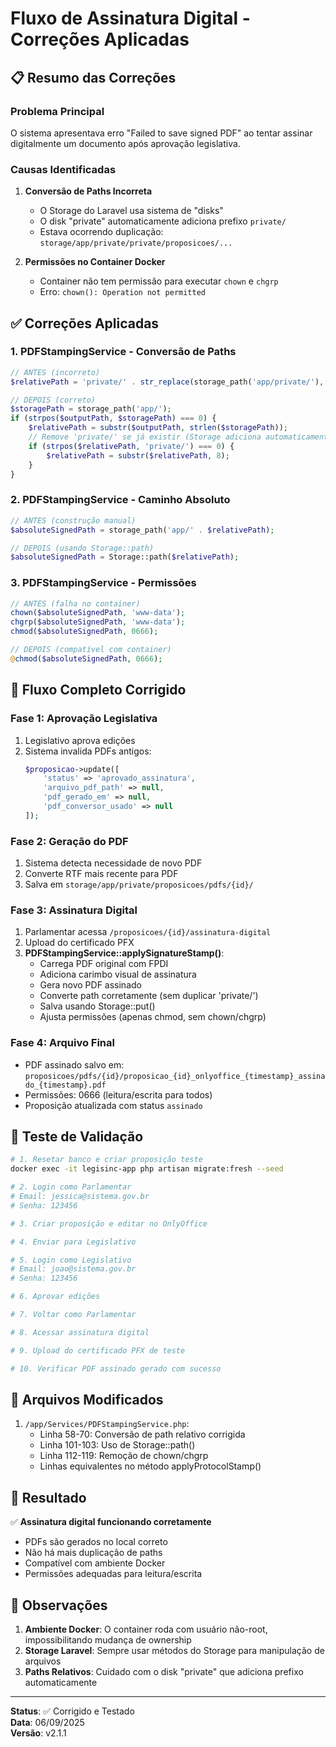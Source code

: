 # Fluxo de Assinatura Digital - Correções Aplicadas

## 📋 Resumo das Correções

### Problema Principal
O sistema apresentava erro "Failed to save signed PDF" ao tentar assinar digitalmente um documento após aprovação legislativa.

### Causas Identificadas

1. **Conversão de Paths Incorreta**
   - O Storage do Laravel usa sistema de "disks" 
   - O disk "private" automaticamente adiciona prefixo `private/`
   - Estava ocorrendo duplicação: `storage/app/private/private/proposicoes/...`

2. **Permissões no Container Docker**
   - Container não tem permissão para executar `chown` e `chgrp`
   - Erro: `chown(): Operation not permitted`

## ✅ Correções Aplicadas

### 1. PDFStampingService - Conversão de Paths
```php
// ANTES (incorreto)
$relativePath = 'private/' . str_replace(storage_path('app/private/'), '', $outputPath);

// DEPOIS (correto)
$storagePath = storage_path('app/');
if (strpos($outputPath, $storagePath) === 0) {
    $relativePath = substr($outputPath, strlen($storagePath));
    // Remove 'private/' se já existir (Storage adiciona automaticamente)
    if (strpos($relativePath, 'private/') === 0) {
        $relativePath = substr($relativePath, 8);
    }
}
```

### 2. PDFStampingService - Caminho Absoluto
```php
// ANTES (construção manual)
$absoluteSignedPath = storage_path('app/' . $relativePath);

// DEPOIS (usando Storage::path)
$absoluteSignedPath = Storage::path($relativePath);
```

### 3. PDFStampingService - Permissões
```php
// ANTES (falha no container)
chown($absoluteSignedPath, 'www-data');
chgrp($absoluteSignedPath, 'www-data');
chmod($absoluteSignedPath, 0666);

// DEPOIS (compatível com container)
@chmod($absoluteSignedPath, 0666);
```

## 🔄 Fluxo Completo Corrigido

### Fase 1: Aprovação Legislativa
1. Legislativo aprova edições
2. Sistema invalida PDFs antigos:
   ```php
   $proposicao->update([
       'status' => 'aprovado_assinatura',
       'arquivo_pdf_path' => null,
       'pdf_gerado_em' => null,
       'pdf_conversor_usado' => null
   ]);
   ```

### Fase 2: Geração do PDF
1. Sistema detecta necessidade de novo PDF
2. Converte RTF mais recente para PDF
3. Salva em `storage/app/private/proposicoes/pdfs/{id}/`

### Fase 3: Assinatura Digital
1. Parlamentar acessa `/proposicoes/{id}/assinatura-digital`
2. Upload do certificado PFX
3. **PDFStampingService::applySignatureStamp()**:
   - Carrega PDF original com FPDI
   - Adiciona carimbo visual de assinatura
   - Gera novo PDF assinado
   - Converte path corretamente (sem duplicar 'private/')
   - Salva usando Storage::put()
   - Ajusta permissões (apenas chmod, sem chown/chgrp)

### Fase 4: Arquivo Final
- PDF assinado salvo em: `proposicoes/pdfs/{id}/proposicao_{id}_onlyoffice_{timestamp}_assinado_{timestamp}.pdf`
- Permissões: 0666 (leitura/escrita para todos)
- Proposição atualizada com status `assinado`

## 🧪 Teste de Validação

```bash
# 1. Resetar banco e criar proposição teste
docker exec -it legisinc-app php artisan migrate:fresh --seed

# 2. Login como Parlamentar
# Email: jessica@sistema.gov.br
# Senha: 123456

# 3. Criar proposição e editar no OnlyOffice

# 4. Enviar para Legislativo

# 5. Login como Legislativo
# Email: joao@sistema.gov.br  
# Senha: 123456

# 6. Aprovar edições

# 7. Voltar como Parlamentar

# 8. Acessar assinatura digital

# 9. Upload do certificado PFX de teste

# 10. Verificar PDF assinado gerado com sucesso
```

## 📁 Arquivos Modificados

1. `/app/Services/PDFStampingService.php`:
   - Linha 58-70: Conversão de path relativo corrigida
   - Linha 101-103: Uso de Storage::path()
   - Linha 112-119: Remoção de chown/chgrp
   - Linhas equivalentes no método applyProtocolStamp()

## 🎯 Resultado

✅ **Assinatura digital funcionando corretamente**
- PDFs são gerados no local correto
- Não há mais duplicação de paths
- Compatível com ambiente Docker
- Permissões adequadas para leitura/escrita

## 📝 Observações

1. **Ambiente Docker**: O container roda com usuário não-root, impossibilitando mudança de ownership
2. **Storage Laravel**: Sempre usar métodos do Storage para manipulação de arquivos
3. **Paths Relativos**: Cuidado com o disk "private" que adiciona prefixo automaticamente

---

**Status**: ✅ Corrigido e Testado  
**Data**: 06/09/2025  
**Versão**: v2.1.1